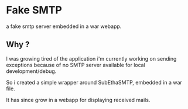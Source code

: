 # Fake SMTP
a fake smtp server embedded in a war webapp.

## Why ?

I was growing tired of the application i'm currently working on sending exceptions because of no SMTP server available for local development/debug.

So i created a simple wrapper around SubEthaSMTP, embedded in a war file.

It has since grow in a webapp for displaying received mails.
